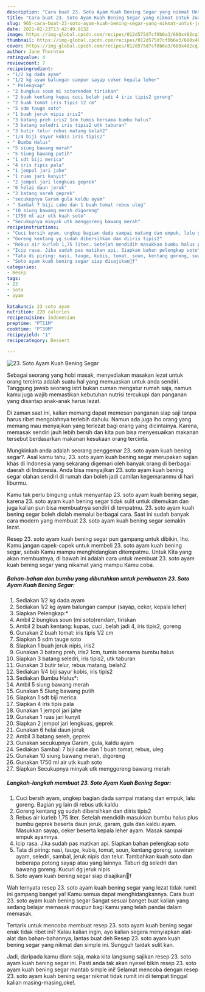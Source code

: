 ```yaml
---
description: "Cara buat 23. Soto Ayam Kuah Bening Segar yang nikmat Untuk Jualan"
title: "Cara buat 23. Soto Ayam Kuah Bening Segar yang nikmat Untuk Jualan"
slug: 965-cara-buat-23-soto-ayam-kuah-bening-segar-yang-nikmat-untuk-jualan
date: 2021-02-23T13:42:49.913Z
image: https://img-global.cpcdn.com/recipes/012d575d7cf0b6a3/680x482cq70/23-soto-ayam-kuah-bening-segar-foto-resep-utama.jpg
thumbnail: https://img-global.cpcdn.com/recipes/012d575d7cf0b6a3/680x482cq70/23-soto-ayam-kuah-bening-segar-foto-resep-utama.jpg
cover: https://img-global.cpcdn.com/recipes/012d575d7cf0b6a3/680x482cq70/23-soto-ayam-kuah-bening-segar-foto-resep-utama.jpg
author: Jane Thornton
ratingvalue: 4
reviewcount: 7
recipeingredient:
- "1/2 kg dada ayam"
- "1/2 kg ayam balungan campur sayap ceker kepala leher"
- " Pelengkap"
- "2 bungkus soun mi sotorendam tiriskan"
- "2 buah kentang kupas cuci belah jadi 4 iris tipis2 goreng"
- "2 buah tomat iris tipis 12 cm"
- "5 sdm tauge soto"
- "1 buah jeruk nipis iris2"
- "3 batang preh iris2 1cm tumis bersama bumbu halus"
- "3 batang seledri iris tipis2 utk taburan"
- "3 butir telur rebus matang belah2"
- "1/4 biji sayur kobis iris tipis2"
- " Bumbu Halus"
- "5 siung bawang merah"
- "5 Siung bawang putih"
- "1 sdt biji merica"
- "4 iris tipis pala"
- "1 jempol jari jahe"
- "1 ruas jari kunyit"
- "2 jempol jari lengkuas geprek"
- "6 helai daun jeruk"
- "3 batang sereh geprek"
- "secukupnya Garam gula kaldu ayam"
- " Sambal 7 biji cabe dan 1 buah tomat rebus uleg"
- "10 siung bawang merah digoreng"
- "1750 ml air utk kuah soto"
- "Secukupnya minyak utk menggoreng bawang merah"
recipeinstructions:
- "Cuci bersih ayam, ungkep bagian dada sampai matang dan empuk, lalu goreng. Bagian yg lain di rebus utk kaldu"
- "Goreng kentang yg sudah dibersihkan dan diiris tipis2"
- "Rebus air kurleb 1,75 liter. Setelah mendidih masukkan bumbu halus plus bumbu geprek beserta daun jeruk, garam, gula dan kaldu ayam. Masukkan sayap, ceker beserta kepala leher ayam. Masak sampai empuk ayamnya."
- "Icip rasa. Jika sudah pas matikan api. Siapkan bahan pelengkap soto"
- "Tata di piring: nasi, tauge, kubis, tomat, soun, kentang goreng, suwiran ayam, seledri, sambal, jeruk nipis dan telur. Tambahkan kuah soto dan beberapa potong sayap atau yang lainnya. Taburi dg seledri dan bawang goreng. Kucuri dg jeruk nipis"
- "Soto ayam kuah bening segar siap disajikan🥰f"
categories:
- Resep
tags:
- 23
- soto
- ayam

katakunci: 23 soto ayam 
nutrition: 220 calories
recipecuisine: Indonesian
preptime: "PT11M"
cooktime: "PT39M"
recipeyield: "1"
recipecategory: Dessert

---
```



![23. Soto Ayam Kuah Bening Segar](https://img-global.cpcdn.com/recipes/012d575d7cf0b6a3/680x482cq70/23-soto-ayam-kuah-bening-segar-foto-resep-utama.jpg)

Sebagai seorang yang hobi masak, menyediakan masakan lezat untuk orang tercinta adalah suatu hal yang memuaskan untuk anda sendiri. Tanggung jawab seorang istri bukan cuman mengatur rumah saja, namun kamu juga wajib memastikan kebutuhan nutrisi tercukupi dan panganan yang disantap anak-anak harus lezat.

Di zaman  saat ini, kalian memang dapat memesan panganan siap saji tanpa harus ribet mengolahnya terlebih dahulu. Namun ada juga lho orang yang memang mau menyajikan yang terlezat bagi orang yang dicintainya. Karena, memasak sendiri jauh lebih bersih dan kita pun bisa menyesuaikan makanan tersebut berdasarkan makanan kesukaan orang tercinta. 



Mungkinkah anda adalah seorang penggemar 23. soto ayam kuah bening segar?. Asal kamu tahu, 23. soto ayam kuah bening segar merupakan sajian khas di Indonesia yang sekarang digemari oleh banyak orang di berbagai daerah di Indonesia. Anda bisa menyajikan 23. soto ayam kuah bening segar olahan sendiri di rumah dan boleh jadi camilan kegemaranmu di hari liburmu.

Kamu tak perlu bingung untuk menyantap 23. soto ayam kuah bening segar, karena 23. soto ayam kuah bening segar tidak sulit untuk ditemukan dan juga kalian pun bisa membuatnya sendiri di tempatmu. 23. soto ayam kuah bening segar boleh diolah memalui berbagai cara. Saat ini sudah banyak cara modern yang membuat 23. soto ayam kuah bening segar semakin lezat.

Resep 23. soto ayam kuah bening segar pun gampang untuk dibikin, lho. Kamu jangan capek-capek untuk membeli 23. soto ayam kuah bening segar, sebab Kamu mampu menghidangkan ditempatmu. Untuk Kita yang akan membuatnya, di bawah ini adalah cara untuk membuat 23. soto ayam kuah bening segar yang nikamat yang mampu Kamu coba.

<!--inarticleads1-->

##### Bahan-bahan dan bumbu yang dibutuhkan untuk pembuatan 23. Soto Ayam Kuah Bening Segar:

1. Sediakan 1/2 kg dada ayam
1. Sediakan 1/2 kg ayam balungan campur (sayap, ceker, kepala leher)
1. Siapkan  Pelengkap:*
1. Ambil 2 bungkus soun (mi soto)rendam, tiriskan
1. Ambil 2 buah kentang: kupas, cuci, belah jadi 4, iris tipis2, goreng
1. Gunakan 2 buah tomat: iris tipis 1/2 cm
1. Siapkan 5 sdm tauge soto
1. Siapkan 1 buah jeruk nipis, iris2
1. Gunakan 3 batang preh, iris2 1cm, tumis bersama bumbu halus
1. Siapkan 3 batang seledri, iris tipis2, utk taburan
1. Gunakan 3 butir telur, rebus matang, belah2
1. Sediakan 1/4 biji sayur kobis, iris tipis2
1. Sediakan  Bumbu Halus*:
1. Ambil 5 siung bawang merah
1. Gunakan 5 Siung bawang putih
1. Siapkan 1 sdt biji merica
1. Siapkan 4 iris tipis pala
1. Gunakan 1 jempol jari jahe
1. Gunakan 1 ruas jari kunyit
1. Siapkan 2 jempol jari lengkuas, geprek
1. Gunakan 6 helai daun jeruk
1. Ambil 3 batang sereh, geprek
1. Gunakan secukupnya Garam, gula, kaldu ayam
1. Sediakan  Sambal: 7 biji cabe dan 1 buah tomat, rebus, uleg
1. Gunakan 10 siung bawang merah, digoreng
1. Gunakan 1750 ml air utk kuah soto
1. Siapkan Secukupnya minyak utk menggoreng bawang merah




<!--inarticleads2-->

##### Langkah-langkah membuat 23. Soto Ayam Kuah Bening Segar:

1. Cuci bersih ayam, ungkep bagian dada sampai matang dan empuk, lalu goreng. Bagian yg lain di rebus utk kaldu
1. Goreng kentang yg sudah dibersihkan dan diiris tipis2
1. Rebus air kurleb 1,75 liter. Setelah mendidih masukkan bumbu halus plus bumbu geprek beserta daun jeruk, garam, gula dan kaldu ayam. Masukkan sayap, ceker beserta kepala leher ayam. Masak sampai empuk ayamnya.
1. Icip rasa. Jika sudah pas matikan api. Siapkan bahan pelengkap soto
1. Tata di piring: nasi, tauge, kubis, tomat, soun, kentang goreng, suwiran ayam, seledri, sambal, jeruk nipis dan telur. Tambahkan kuah soto dan beberapa potong sayap atau yang lainnya. Taburi dg seledri dan bawang goreng. Kucuri dg jeruk nipis
1. Soto ayam kuah bening segar siap disajikan🥰f




Wah ternyata resep 23. soto ayam kuah bening segar yang lezat tidak rumit ini gampang banget ya! Kamu semua dapat menghidangkannya. Cara buat 23. soto ayam kuah bening segar Sangat sesuai banget buat kalian yang sedang belajar memasak maupun bagi kamu yang telah pandai dalam memasak.

Tertarik untuk mencoba membuat resep 23. soto ayam kuah bening segar enak tidak ribet ini? Kalau kalian ingin, ayo kalian segera menyiapkan alat-alat dan bahan-bahannya, lantas buat deh Resep 23. soto ayam kuah bening segar yang nikmat dan simple ini. Sungguh taidak sulit kan. 

Jadi, daripada kamu diam saja, maka kita langsung sajikan resep 23. soto ayam kuah bening segar ini. Pasti anda tak akan nyesel bikin resep 23. soto ayam kuah bening segar mantab simple ini! Selamat mencoba dengan resep 23. soto ayam kuah bening segar nikmat tidak rumit ini di tempat tinggal kalian masing-masing,oke!.

